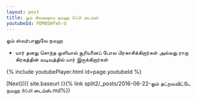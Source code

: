 ```yaml
---
layout: post
title: ஓம் சிவகஷாய நமஹ ௧௦௮ டைம்ஸ்
youtubeId: PDM0SWfeh-U
---
```

 
 
 ஓம் ஸ்வர்பானுவே நமஹ  
 
 -  யார் தனது சொந்த ஒளியால் சூரியனைப் போல பிரகாசிக்கிறார்கள் அல்லது ராகு கிரகத்தின் வடிவத்தில் யார் இருக்கிறார்கள் 
 
  
 
  
 
 
 
 
 
 


{% include youtubePlayer.html id=page.youtubeId %}
 
[Next]({{ site.baseurl }}{% link  split2/_posts/2016-06-22-ஓம் தட்றவவிட்டே நமஹ ௧௦௮ டைம்ஸ்.md%})
 
